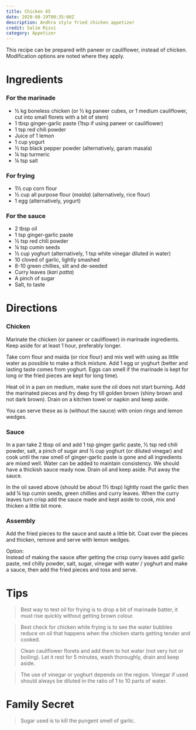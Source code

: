 ```yaml
---
title: Chicken 65
date: 2020-08-19T00:35:00Z
description: Andhra style fried chicken appetizer
credit: Salim Rizvi
category: Appetizer
---
```


This recipe can be prepared with paneer or cauliflower, instead of chicken. Modification options are noted where they apply.

# Ingredients
### For the marinade
* ½ kg boneless chicken (or ½ kg paneer cubes, or 1 medium cauliflower, cut into small florets with a bit of stem)
* 1 tbsp ginger-garlic paste (1tsp if using paneer or cauliflower)
* 1 tsp red chili powder
* Juice of 1 lemon
* 1 cup yogurt
* ½ tsp black pepper powder (alternatively, garam masala)
* ¼ tsp turmeric
* ¼ tsp salt

### For frying
* 1½ cup corn flour
* ½ cup all purpose flour (_maida_) (alternatively, rice flour)
* 1 egg (alternatively, yogurt)

### For the sauce
* 2 tbsp oil
* 1 tsp ginger-garlic paste
* ½ tsp red chili powder
* ¼ tsp cumin seeds
* ½ cup yoghurt (alternatively, 1 tsp white vinegar diluted in water)
* 10 cloved of garlic, lightly smashed
* 8-10 green chillies, slit and de-seeded
* Curry leaves (_kari patta_)
* A pinch of sugar
* Salt, to taste

# Directions
### Chicken
Marinate the chicken (or paneer or cauliflower) in marinade ingredients. Keep aside for at least 1 hour, preferably longer. 

Take corn flour and maida (or rice flour) and mix well with using as little water as possible to make a thick mixture. Add 1 egg or yoghurt (better and lasting taste comes from yoghurt. Eggs can smell if the marinade is kept for long or the fried pieces are kept for long time).

Heat oil in a pan on medium, make sure the oil does not start burning. Add the marinated pieces and fry deep fry till golden brown (shiny brown and not dark brown). Drain on a kitchen towel or napkin and keep aside. 

You can serve these as is (without the sauce) with onion rings and lemon wedges. 

### Sauce
In a pan take 2 tbsp oil and add 1 tsp ginger garlic paste, ½ tsp red chili powder, salt, a pinch of sugar and ½ cup yoghurt (or diluted vinegar) and cook until the raw smell of ginger-garlic paste is gone and all ingredients are mixed well. Water can be added to maintain consistency. We should have a thickish sauce ready now. Drain oil and keep aside. Put away the sauce. 

In the oil saved above (should be about 1½ tbsp) lightly roast the garlic then add ¼ tsp cumin seeds, green chillies and curry leaves. When the curry leaves turn crisp add the sauce made and kept aside to cook, mix and thicken a little bit more.

### Assembly
Add the fried pieces to the sauce and sauté a little bit. Coat over the pieces and thicken, remove and serve with lemon wedges.

Option:  
Instead of making the sauce after getting the crisp curry leaves add garlic paste, red chilly powder, salt, sugar, vinegar with water / yoghurt and make a sauce, then add the fried pieces and toss and serve. 

# Tips
> Best way to test oil for frying is to drop a bit of marinade batter, it must rise quickly without getting brown colour. 

> Best check for chicken while frying is to see the water bubbles reduce on oil that happens when the chicken starts getting tender and cooked.

> Clean cauliflower florets and add them to hot water (not very hot or boiling). Let it rest for 5 minutes, wash thoroughly, drain and keep aside.

> The use of vinegar or yoghurt depends on the region. Vinegar if used should always be diluted in the ratio of 1 to 10 parts of water. 

# Family Secret
> Sugar used is to kill the pungent smell of garlic.
